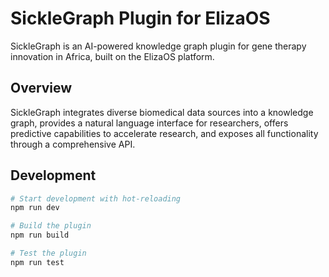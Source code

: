 # SickleGraph Plugin for ElizaOS

SickleGraph is an AI-powered knowledge graph plugin for gene therapy innovation in Africa, built on the ElizaOS platform.

## Overview

SickleGraph integrates diverse biomedical data sources into a knowledge graph, provides a natural language interface for researchers, offers predictive capabilities to accelerate research, and exposes all functionality through a comprehensive API.

## Development

```bash
# Start development with hot-reloading
npm run dev

# Build the plugin
npm run build

# Test the plugin
npm run test
```